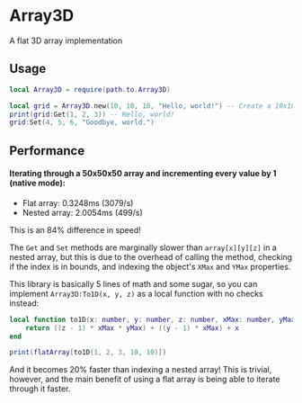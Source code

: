 # Array3D

A flat 3D array implementation

## Usage

```lua
local Array3D = require(path.to.Array3D)

local grid = Array3D.new(10, 10, 10, "Hello, world!") -- Create a 10x10x10 3D array and fill it
print(grid:Get(1, 2, 3)) -- Hello, world!
grid:Set(4, 5, 6, "Goodbye, world.")
```

## Performance

#### Iterating through a 50x50x50 array and incrementing every value by 1 (native mode):

-   Flat array: 0.3248ms (3079/s)
-   Nested array: 2.0054ms (499/s)

This is an 84% difference in speed!

The `Get` and `Set` methods are marginally slower than `array[x][y][z]` in a nested array, but this is due to the overhead of calling the method, checking if the index is in bounds, and indexing the object's `XMax` and `YMax` properties.

This library is basically 5 lines of math and some sugar, so you can implement `Array3D:To1D(x, y, z)` as a local function with no checks instead:

```lua
local function to1D(x: number, y: number, z: number, xMax: number, yMax: number)
    return ((z - 1) * xMax * yMax) + ((y - 1) * xMax) + x
end

print(flatArray[to1D(1, 2, 3, 10, 10)])
```

And it becomes 20% faster than indexing a nested array! This is trivial, however, and the main benefit of using a flat array is being able to iterate through it faster.
